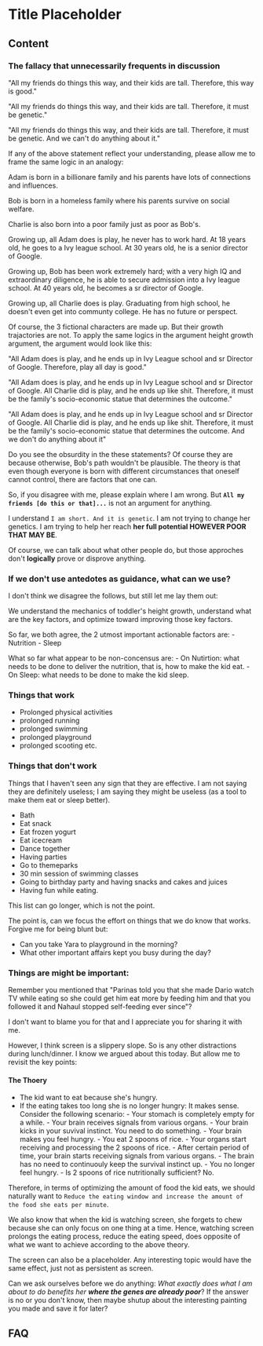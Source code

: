 # Title Placeholder

## Content

### The fallacy that unnecessarily frequents in discussion

"All my friends do things this way, and their kids are tall. Therefore, this way is good."

"All my friends do things this way, and their kids are tall. Therefore, it must be genetic."

"All my friends do things this way, and their kids are tall. Therefore, it must be genetic. And we can't do anything about it."

If any of the above statement reflect your understanding, please allow me to frame the same logic in an analogy:

Adam is born in a billionare family and his parents have lots of connections and influences.

Bob is born in a homeless family where his parents survive on social welfare. 

Charlie is also born into a poor family just as poor as Bob's.

Growing up, all Adam does is play, he never has to work hard. At 18 years old, he goes to a Ivy league school. At 30 years old, he is a senior director of Google. 

Growing up, Bob has been work extremely hard; with a very high IQ and extraordinary diligence, he is able to secure admission into a Ivy league school. At 40 years old, he becomes a sr director of Google.

Growing up, all Charlie does is play. Graduating from high school, he doesn't even get into communty college. He has no future or perspect.

Of course, the 3 fictional characters are made up. But their growth trajactories are not. To apply the same logics in the argument height growth argument, the argument would look like this:

"All Adam does is play, and he ends up in Ivy League school and sr Director of Google. Therefore, play all day is good."

"All Adam does is play, and he ends up in Ivy League school and sr Director of Google. All Charlie did is play, and he ends up like shit. Therefore, it must be the family's socio-economic statue that determines the outcome."

"All Adam does is play, and he ends up in Ivy League school and sr Director of Google. All Charlie did is play, and he ends up like shit. Therefore, it must be the family's socio-economic statue that determines the outcome. And we don't do anything about it"

Do you see the obsurdity in the these statements? Of course they are because otherwise, Bob's path wouldn't be plausible. The theory is that even though everyone is born with different circumstances that oneself cannot control, there are factors that one can. 

So, if you disagree with me, please explain where I am wrong. But **`All my friends [do this or that]...`** is not an argument for anything.

I understand `I am short. And it is genetic`. I am not trying to change her genetics. I am trying to help her reach **her full potential HOWEVER POOR THAT MAY BE**.

Of course, we can talk about what other people do, but those approches don't **logically** prove or disprove anything.

### If we don't use antedotes as guidance, what can we use?

I don't think we disagree the follows, but still let me lay them out:

We understand the mechanics of toddler's height growth, understand what are the key factors, and optimize toward improving those key factors.

So far, we both agree, the 2 utmost important actionable factors are:
    - Nutrition
    - Sleep

What so far what appear to be non-concensus are:
    - On Nutirtion: what needs to be done to deliver the nutrition, that is, how to make the kid eat.
    - On Sleep: what needs to be done to make the kid sleep.

### Things that work

- Prolonged physical activities
- prolonged running
- prolonged swimming
- prolonged playground
- prolonged scooting etc.

### Things that don't work

Things that I haven't seen any sign that they are effective. I am not saying they are definitely useless; I am saying they might be useless (as a tool to make them eat or sleep better).

- Bath
- Eat snack
- Eat frozen yogurt
- Eat icecream
- Dance together
- Having parties
- Go to themeparks
- 30 min session of swimming classes
- Going to birthday party and having snacks and cakes and juices
- Having fun while eating.

This list can go longer, which is not the point. 

The point is, can we focus the effort on things that we do know that works. Forgive me for being blunt but:
  - Can you take Yara to playground in the morning?
  - What other important affairs kept you busy during the day?

### Things are might be important:

Remember you mentioned that "Parinas told you that she made Dario watch TV while eating so she could get him eat more by feeding him and that you followed it and Nahaul stopped self-feeding ever since"? 

I don't want to blame you for that and I appreciate you for sharing it with me. 

However, I think screen is a slippery slope. So is any other distractions during lunch/dinner. I know we argued about this today. But allow me to revisit the key points:

#### The Thoery

- The kid want to eat because she's hungry.
- If the eating takes too long she is no longer hungry: 
    It makes sense. Consider the following scenario:
        - Your stomach is completely empty for a while.
        - Your brain receives signals from various organs.
        - Your brain kicks in your suvival instinct. You need to do something. 
        - Your brain makes you feel hungry.
        - You eat 2 spoons of rice.
        - Your organs start receiving and processing the 2 spoons of rice.
        - After certain period of time, your brain starts receiving signals from various organs.
        - The brain has no need to continuouly keep the survival instinct up.
        - You no longer feel hungry.
        - Is 2 spoons of rice nutritionally sufficient? No. 

Therefore, in terms of optimizing the amount of food the kid eats, we should naturally want to `Reduce the eating window and increase the amount of the food she eats per minute`.

We also know that when the kid is watching screen, she forgets to chew because she can only focus on one thing at a time. Hence, watching screen prolongs the eating process, reduce the eating speed, does opposite of what we want to achieve according to the above theory.

The screen can also be a placeholder. Any interesting topic would have the same effect, just not as persistent as screen. 

Can we ask ourselves before we do anything: *What exactly does what I am about to do benefits her **where the genes are already poor***? If the answer is no or you don't know, then maybe shutup about the interesting painting you made and save it for later?

## FAQ


